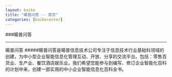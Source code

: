 ```yaml
---
layout: baike
title: "暘普问答 -- 首页"
categories: [baikecenter]
---
```

###暘普问答
<hr/>
暘普问答
#####暘普问答是暘普信息技术公司专注于信息技术行业基础科领域的创建，为中小型企业智能信息化管理互动、开放、分享的交流平台。包括：零售百货业、生产业、餐饮酒店娱乐业。我们希望您能参与到编写、修订企业智能化百科的计划中来，创建一部实用的中小企业智能信息化百科全书。